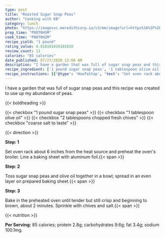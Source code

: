 ```yaml
---
type: post
title: "Roasted Sugar Snap Peas"
author: "Cooking with KB"
category: lunch
photo: "https://imagesvc.meredithcorp.io/v3/mm/image?url=https%3A%2F%2Fimages.media-allrecipes.com%2Fuserphotos%2F3391057.jpg"
prep_time: "P0DT0H5M"
cook_time: "P0DT0H2M"
recipe_yield: "1 pound"
rating_value: 4.818181818181818
review_count: 11
calories: "85 calories"
date_published: 07/27/2020 12:00 AM
description: "I have a garden that was full of sugar snap peas and this recipe was created to use up my abundance of peas."
recipe_ingredient: ['1 pound sugar snap peas', '1 tablespoon olive oil', '2 tablespoons chopped fresh chives', 'coarse salt to taste']
recipe_instructions: [{'@type': 'HowToStep', 'text': "Set oven rack about 6 inches from the heat source and preheat the oven's broiler. Line a baking sheet with aluminum foil.\n"}, {'@type': 'HowToStep', 'text': 'Toss sugar snap peas and olive oil together in a bowl; spread in an even layer on prepared baking sheet.\n'}, {'@type': 'HowToStep', 'text': 'Bake in the preheated oven until tender but still crisp and beginning to brown, about 2 minutes. Sprinkle with chives and salt.\n'}]
---
```


I have a garden that was full of sugar snap peas and this recipe was created to use up my abundance of peas. 

{{< boldheading >}}

{{< checkbox "1 pound sugar snap peas" >}}
{{< checkbox "1 tablespoon olive oil" >}}
{{< checkbox "2 tablespoons chopped fresh chives" >}}
{{< checkbox "coarse salt to taste" >}}


{{< direction >}}

**Step: 1**

Set oven rack about 6 inches from the heat source and preheat the oven's broiler. Line a baking sheet with aluminum foil.{{< span >}}

**Step: 2**

Toss sugar snap peas and olive oil together in a bowl; spread in an even layer on prepared baking sheet.{{< span >}}

**Step: 3**

Bake in the preheated oven until tender but still crisp and beginning to brown, about 2 minutes. Sprinkle with chives and salt.{{< span >}}

{{< nutrition >}}

**Per Serving:** 85 calories; protein 2.8g; carbohydrates 9.6g; fat 3.4g; sodium 100.1mg.